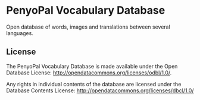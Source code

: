 # PenyoPal Vocabulary Database

Open database of words, images and translations between several languages.

## License

The PenyoPal Vocabulary Database is made available under the Open Database License: http://opendatacommons.org/licenses/odbl/1.0/. 

Any rights in individual contents of the database are licensed under the Database Contents License: http://opendatacommons.org/licenses/dbcl/1.0/

